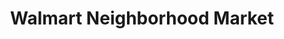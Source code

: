 ---
title: "Walmart Neighborhood Market"
url: /cedar-hill/walmart-neighborhood-market/
shop: supermarket
---